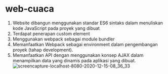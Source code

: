 # web-cuaca
1. Website dibangun menggunakan standar ES6 sintaks dalam menuliskan kode JavaScript pada proyek yang dibuat
2. Terdapat penerapan custom element
3. Menggunakan webpack sebagai module bundler
4. Memanfaatkan Webpack sebagai environment dalam pengembangan proyek (tahap development).
5. Memanfaatkan API dengan menggunakan konsep AJAX dalam menampilkan data yang dinamis pada aplikasi yang dibuat.
![screencapture-localhost-8080-2020-12-15-08_36_33](https://user-images.githubusercontent.com/50267676/102156843-02150e80-3eb1-11eb-9d75-a5423a9ed197.png)
